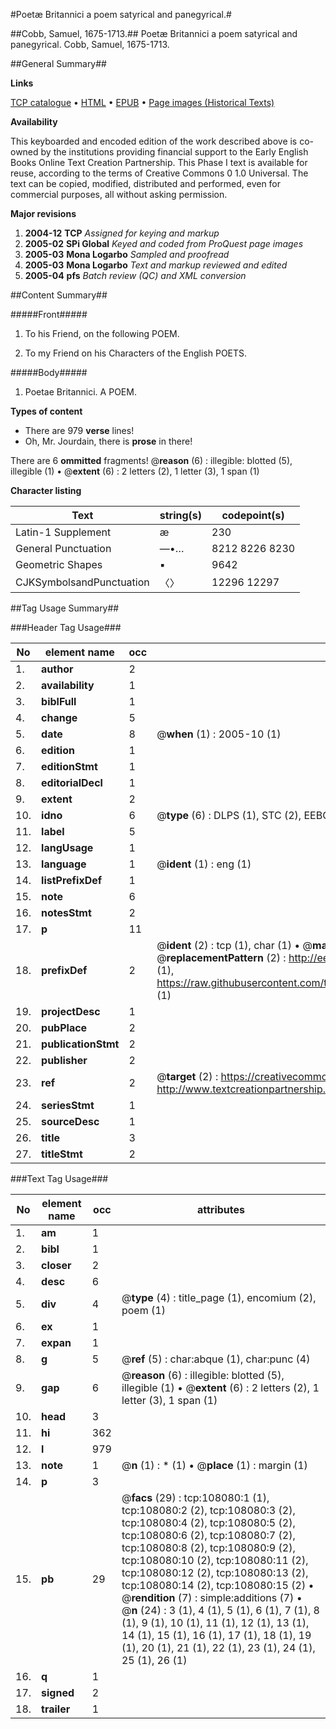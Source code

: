 #Poetæ Britannici a poem satyrical and panegyrical.#

##Cobb, Samuel, 1675-1713.##
Poetæ Britannici a poem satyrical and panegyrical.
Cobb, Samuel, 1675-1713.

##General Summary##

**Links**

[TCP catalogue](http://www.ota.ox.ac.uk/tcp/)  • 
[HTML](http://tei.it.ox.ac.uk/tcp/Texts-HTML/free/A33/A33519.html)  • 
[EPUB](http://tei.it.ox.ac.uk/tcp/Texts-EPUB/free/A33/A33519.epub) • 
[Page images (Historical Texts)](https://data.historicaltexts.jisc.ac.uk/view?pubId=eebo-18579154e&pageId=eebo-18579154e-108080-1)

**Availability**

This keyboarded and encoded edition of the
	       work described above is co-owned by the institutions
	       providing financial support to the Early English Books
	       Online Text Creation Partnership. This Phase I text is
	       available for reuse, according to the terms of Creative
	       Commons 0 1.0 Universal. The text can be copied,
	       modified, distributed and performed, even for
	       commercial purposes, all without asking permission.

**Major revisions**

1. __2004-12__ __TCP__ *Assigned for keying and markup*
1. __2005-02__ __SPi Global__ *Keyed and coded from ProQuest page images*
1. __2005-03__ __Mona Logarbo__ *Sampled and proofread*
1. __2005-03__ __Mona Logarbo__ *Text and markup reviewed and edited*
1. __2005-04__ __pfs__ *Batch review (QC) and XML conversion*

##Content Summary##

#####Front#####

1. To his Friend, on the following POEM.

1. To my Friend on his Characters of the English POETS.

#####Body#####

1. Poetae Britannici. A POEM.

**Types of content**

  * There are 979 **verse** lines!
  * Oh, Mr. Jourdain, there is **prose** in there!

There are 6 **ommitted** fragments! 
 @__reason__ (6) : illegible: blotted (5), illegible (1)  •  @__extent__ (6) : 2 letters (2), 1 letter (3), 1 span (1)

**Character listing**


|Text|string(s)|codepoint(s)|
|---|---|---|
|Latin-1 Supplement|æ|230|
|General Punctuation|—•…|8212 8226 8230|
|Geometric Shapes|▪|9642|
|CJKSymbolsandPunctuation|〈〉|12296 12297|

##Tag Usage Summary##

###Header Tag Usage###

|No|element name|occ|attributes|
|---|---|---|---|
|1.|__author__|2||
|2.|__availability__|1||
|3.|__biblFull__|1||
|4.|__change__|5||
|5.|__date__|8| @__when__ (1) : 2005-10 (1)|
|6.|__edition__|1||
|7.|__editionStmt__|1||
|8.|__editorialDecl__|1||
|9.|__extent__|2||
|10.|__idno__|6| @__type__ (6) : DLPS (1), STC (2), EEBO-CITATION (1), OCLC (1), VID (1)|
|11.|__label__|5||
|12.|__langUsage__|1||
|13.|__language__|1| @__ident__ (1) : eng (1)|
|14.|__listPrefixDef__|1||
|15.|__note__|6||
|16.|__notesStmt__|2||
|17.|__p__|11||
|18.|__prefixDef__|2| @__ident__ (2) : tcp (1), char (1)  •  @__matchPattern__ (2) : ([0-9\-]+):([0-9IVX]+) (1), (.+) (1)  •  @__replacementPattern__ (2) : http://eebo.chadwyck.com/downloadtiff?vid=$1&page=$2 (1), https://raw.githubusercontent.com/textcreationpartnership/Texts/master/tcpchars.xml#$1 (1)|
|19.|__projectDesc__|1||
|20.|__pubPlace__|2||
|21.|__publicationStmt__|2||
|22.|__publisher__|2||
|23.|__ref__|2| @__target__ (2) : https://creativecommons.org/publicdomain/zero/1.0/ (1), http://www.textcreationpartnership.org/docs/. (1)|
|24.|__seriesStmt__|1||
|25.|__sourceDesc__|1||
|26.|__title__|3||
|27.|__titleStmt__|2||


###Text Tag Usage###

|No|element name|occ|attributes|
|---|---|---|---|
|1.|__am__|1||
|2.|__bibl__|1||
|3.|__closer__|2||
|4.|__desc__|6||
|5.|__div__|4| @__type__ (4) : title_page (1), encomium (2), poem (1)|
|6.|__ex__|1||
|7.|__expan__|1||
|8.|__g__|5| @__ref__ (5) : char:abque (1), char:punc (4)|
|9.|__gap__|6| @__reason__ (6) : illegible: blotted (5), illegible (1)  •  @__extent__ (6) : 2 letters (2), 1 letter (3), 1 span (1)|
|10.|__head__|3||
|11.|__hi__|362||
|12.|__l__|979||
|13.|__note__|1| @__n__ (1) : * (1)  •  @__place__ (1) : margin (1)|
|14.|__p__|3||
|15.|__pb__|29| @__facs__ (29) : tcp:108080:1 (1), tcp:108080:2 (2), tcp:108080:3 (2), tcp:108080:4 (2), tcp:108080:5 (2), tcp:108080:6 (2), tcp:108080:7 (2), tcp:108080:8 (2), tcp:108080:9 (2), tcp:108080:10 (2), tcp:108080:11 (2), tcp:108080:12 (2), tcp:108080:13 (2), tcp:108080:14 (2), tcp:108080:15 (2)  •  @__rendition__ (7) : simple:additions (7)  •  @__n__ (24) : 3 (1), 4 (1), 5 (1), 6 (1), 7 (1), 8 (1), 9 (1), 10 (1), 11 (1), 12 (1), 13 (1), 14 (1), 15 (1), 16 (1), 17 (1), 18 (1), 19 (1), 20 (1), 21 (1), 22 (1), 23 (1), 24 (1), 25 (1), 26 (1)|
|16.|__q__|1||
|17.|__signed__|2||
|18.|__trailer__|1||
